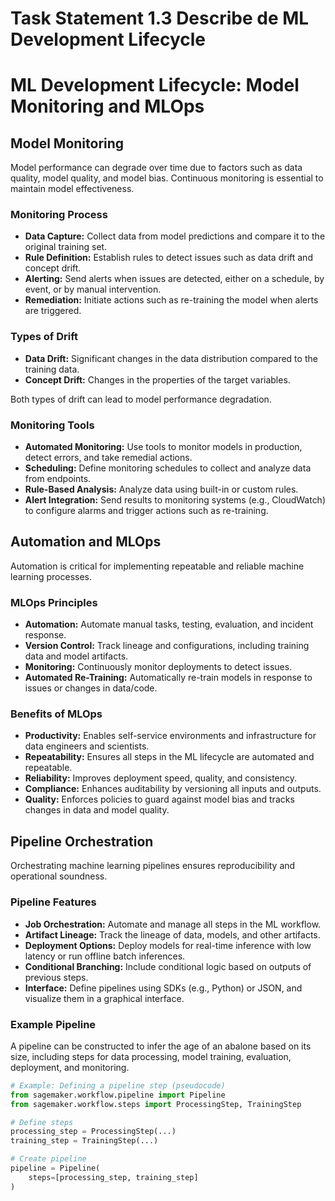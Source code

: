 # Task Statement 1.3 Describe de ML Development Lifecycle

# ML Development Lifecycle: Model Monitoring and MLOps

## Model Monitoring

Model performance can degrade over time due to factors such as data quality, model quality, and model bias. Continuous monitoring is essential to maintain model effectiveness.

### Monitoring Process

- **Data Capture:** Collect data from model predictions and compare it to the original training set.
- **Rule Definition:** Establish rules to detect issues such as data drift and concept drift.
- **Alerting:** Send alerts when issues are detected, either on a schedule, by event, or by manual intervention.
- **Remediation:** Initiate actions such as re-training the model when alerts are triggered.

### Types of Drift

- **Data Drift:** Significant changes in the data distribution compared to the training data.
- **Concept Drift:** Changes in the properties of the target variables.

Both types of drift can lead to model performance degradation.

### Monitoring Tools

- **Automated Monitoring:** Use tools to monitor models in production, detect errors, and take remedial actions.
- **Scheduling:** Define monitoring schedules to collect and analyze data from endpoints.
- **Rule-Based Analysis:** Analyze data using built-in or custom rules.
- **Alert Integration:** Send results to monitoring systems (e.g., CloudWatch) to configure alarms and trigger actions such as re-training.

## Automation and MLOps

Automation is critical for implementing repeatable and reliable machine learning processes.

### MLOps Principles

- **Automation:** Automate manual tasks, testing, evaluation, and incident response.
- **Version Control:** Track lineage and configurations, including training data and model artifacts.
- **Monitoring:** Continuously monitor deployments to detect issues.
- **Automated Re-Training:** Automatically re-train models in response to issues or changes in data/code.

### Benefits of MLOps

- **Productivity:** Enables self-service environments and infrastructure for data engineers and scientists.
- **Repeatability:** Ensures all steps in the ML lifecycle are automated and repeatable.
- **Reliability:** Improves deployment speed, quality, and consistency.
- **Compliance:** Enhances auditability by versioning all inputs and outputs.
- **Quality:** Enforces policies to guard against model bias and tracks changes in data and model quality.

## Pipeline Orchestration

Orchestrating machine learning pipelines ensures reproducibility and operational soundness.

### Pipeline Features

- **Job Orchestration:** Automate and manage all steps in the ML workflow.
- **Artifact Lineage:** Track the lineage of data, models, and other artifacts.
- **Deployment Options:** Deploy models for real-time inference with low latency or run offline batch inferences.
- **Conditional Branching:** Include conditional logic based on outputs of previous steps.
- **Interface:** Define pipelines using SDKs (e.g., Python) or JSON, and visualize them in a graphical interface.

### Example Pipeline

A pipeline can be constructed to infer the age of an abalone based on its size, including steps for data processing, model training, evaluation, deployment, and monitoring.

```python
# Example: Defining a pipeline step (pseudocode)
from sagemaker.workflow.pipeline import Pipeline
from sagemaker.workflow.steps import ProcessingStep, TrainingStep

# Define steps
processing_step = ProcessingStep(...)
training_step = TrainingStep(...)

# Create pipeline
pipeline = Pipeline(
    steps=[processing_step, training_step]
)